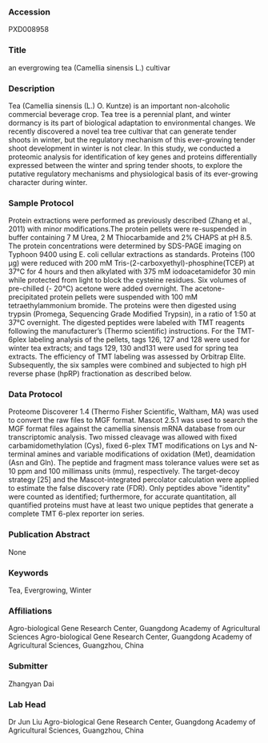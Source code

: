 ### Accession
PXD008958

### Title
an  evergrowing tea (Camellia sinensis L.) cultivar

### Description
Tea (Camellia sinensis (L.) O. Kuntze) is an important non-alcoholic commercial beverage crop. Tea tree is a perennial plant, and winter dormancy is its part of biological adaptation to environmental changes. We recently discovered a novel tea tree cultivar that can generate tender shoots in winter, but the regulatory mechanism of this ever-growing tender shoot development in winter is not clear. In this study, we conducted a proteomic analysis for identification of key genes and proteins differentially expressed between the winter and spring tender shoots, to explore the putative regulatory mechanisms and physiological basis of its ever-growing character during winter.

### Sample Protocol
Protein extractions were performed as previously described (Zhang et al., 2011) with minor modifications.The protein pellets were re-suspended in buffer containing 7 M Urea, 2 M Thiocarbamide and 2% CHAPS at pH 8.5. The protein concentrations were determined by SDS-PAGE imaging on Typhoon 9400 using E. coli cellular extractions as standards.  Proteins (100 µg) were reduced with 200 mM Tris-(2-carboxyethyl)-phosphine(TCEP) at 37°C for 4 hours and then alkylated with 375 mM iodoacetamidefor 30 min while protected from light to block the cysteine residues. Six volumes of pre-chilled (- 20°C) acetone were added overnight. The acetone-precipitated protein pellets were suspended with 100 mM tetraethylammonium bromide. The proteins were then digested using trypsin (Promega, Sequencing Grade Modified Trypsin), in a ratio of 1:50 at 37°C overnight. The digested peptides were labeled with TMT reagents following the manufacturer’s (Thermo scientific) instructions. For the TMT-6plex labeling analysis of the pellets, tags 126, 127 and 128 were used for winter tea extracts; and tags 129, 130 and131 were used for spring tea extracts. The efficiency of TMT labeling was assessed by Orbitrap Elite. Subsequently, the six samples were combined and subjected to high pH reverse phase (hpRP) fractionation as described below.

### Data Protocol
Proteome Discoverer 1.4 (Thermo Fisher Scientific, Waltham, MA) was used to convert the raw files to MGF format. Mascot 2.5.1 was used to search the MGF format files against the camellia sinensis mRNA database from our transcriptomic analysis. Two missed cleavage was allowed with fixed carbamidomethylation (Cys), fixed 6-plex TMT modifications on Lys and N-terminal amines and variable modifications of oxidation (Met), deamidation (Asn and Gln). The peptide and fragment mass tolerance values were set as 10 ppm and 100 millimass units (mmu), respectively. The target-decoy strategy [25] and the Mascot-integrated percolator calculation were applied to estimate the false discovery rate (FDR). Only peptides above "identity" were counted as identified; furthermore, for accurate quantitation, all quantified proteins must have at least two unique peptides that generate a complete TMT 6-plex reporter ion series.

### Publication Abstract
None

### Keywords
Tea, Evergrowing, Winter

### Affiliations
Agro-biological Gene Research Center, Guangdong Academy of Agricultural Sciences
Agro-biological Gene Research Center, Guangdong Academy of Agricultural Sciences, Guangzhou, China

### Submitter
Zhangyan Dai

### Lab Head
Dr Jun Liu
Agro-biological Gene Research Center, Guangdong Academy of Agricultural Sciences, Guangzhou, China


